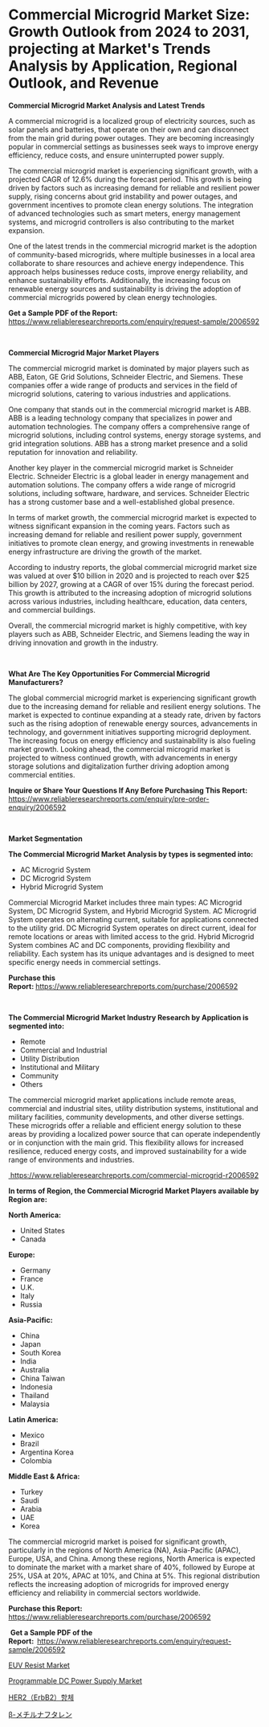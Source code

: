 <p><h1>Commercial Microgrid Market Size: Growth Outlook from 2024 to 2031, projecting at Market's Trends Analysis by Application, Regional Outlook, and Revenue</h1></p><p><strong>Commercial Microgrid Market Analysis and Latest Trends</strong></p>
<p><p>A commercial microgrid is a localized group of electricity sources, such as solar panels and batteries, that operate on their own and can disconnect from the main grid during power outages. They are becoming increasingly popular in commercial settings as businesses seek ways to improve energy efficiency, reduce costs, and ensure uninterrupted power supply.</p><p>The commercial microgrid market is experiencing significant growth, with a projected CAGR of 12.6% during the forecast period. This growth is being driven by factors such as increasing demand for reliable and resilient power supply, rising concerns about grid instability and power outages, and government incentives to promote clean energy solutions. The integration of advanced technologies such as smart meters, energy management systems, and microgrid controllers is also contributing to the market expansion.</p><p>One of the latest trends in the commercial microgrid market is the adoption of community-based microgrids, where multiple businesses in a local area collaborate to share resources and achieve energy independence. This approach helps businesses reduce costs, improve energy reliability, and enhance sustainability efforts. Additionally, the increasing focus on renewable energy sources and sustainability is driving the adoption of commercial microgrids powered by clean energy technologies.</p></p>
<p><strong>Get a Sample PDF of the Report:&nbsp;</strong> <a href="https://www.reliableresearchreports.com/enquiry/request-sample/2006592">https://www.reliableresearchreports.com/enquiry/request-sample/2006592</a></p>
<p>&nbsp;</p>
<p><strong>Commercial Microgrid Major Market Players</strong></p>
<p><p>The commercial microgrid market is dominated by major players such as ABB, Eaton, GE Grid Solutions, Schneider Electric, and Siemens. These companies offer a wide range of products and services in the field of microgrid solutions, catering to various industries and applications.</p><p>One company that stands out in the commercial microgrid market is ABB. ABB is a leading technology company that specializes in power and automation technologies. The company offers a comprehensive range of microgrid solutions, including control systems, energy storage systems, and grid integration solutions. ABB has a strong market presence and a solid reputation for innovation and reliability.</p><p>Another key player in the commercial microgrid market is Schneider Electric. Schneider Electric is a global leader in energy management and automation solutions. The company offers a wide range of microgrid solutions, including software, hardware, and services. Schneider Electric has a strong customer base and a well-established global presence.</p><p>In terms of market growth, the commercial microgrid market is expected to witness significant expansion in the coming years. Factors such as increasing demand for reliable and resilient power supply, government initiatives to promote clean energy, and growing investments in renewable energy infrastructure are driving the growth of the market.</p><p>According to industry reports, the global commercial microgrid market size was valued at over $10 billion in 2020 and is projected to reach over $25 billion by 2027, growing at a CAGR of over 15% during the forecast period. This growth is attributed to the increasing adoption of microgrid solutions across various industries, including healthcare, education, data centers, and commercial buildings. </p><p>Overall, the commercial microgrid market is highly competitive, with key players such as ABB, Schneider Electric, and Siemens leading the way in driving innovation and growth in the industry.</p></p>
<p>&nbsp;</p>
<p><strong>What Are The Key Opportunities For Commercial Microgrid Manufacturers?</strong></p>
<p><p>The global commercial microgrid market is experiencing significant growth due to the increasing demand for reliable and resilient energy solutions. The market is expected to continue expanding at a steady rate, driven by factors such as the rising adoption of renewable energy sources, advancements in technology, and government initiatives supporting microgrid deployment. The increasing focus on energy efficiency and sustainability is also fueling market growth. Looking ahead, the commercial microgrid market is projected to witness continued growth, with advancements in energy storage solutions and digitalization further driving adoption among commercial entities.</p></p>
<p><strong>Inquire or Share Your Questions If Any Before Purchasing This Report:</strong> <a href="https://www.reliableresearchreports.com/enquiry/pre-order-enquiry/2006592">https://www.reliableresearchreports.com/enquiry/pre-order-enquiry/2006592</a></p>
<p>&nbsp;</p>
<p><strong>Market Segmentation</strong></p>
<p><strong>The Commercial Microgrid Market Analysis by types is segmented into:</strong></p>
<p><ul><li>AC Microgrid System</li><li>DC Microgrid System</li><li>Hybrid Microgrid System</li></ul></p>
<p><p>Commercial Microgrid Market includes three main types: AC Microgrid System, DC Microgrid System, and Hybrid Microgrid System. AC Microgrid System operates on alternating current, suitable for applications connected to the utility grid. DC Microgrid System operates on direct current, ideal for remote locations or areas with limited access to the grid. Hybrid Microgrid System combines AC and DC components, providing flexibility and reliability. Each system has its unique advantages and is designed to meet specific energy needs in commercial settings.</p></p>
<p><strong>Purchase this Report:&nbsp;</strong><a href="https://www.reliableresearchreports.com/purchase/2006592">https://www.reliableresearchreports.com/purchase/2006592</a></p>
<p>&nbsp;</p>
<p><strong>The Commercial Microgrid Market Industry Research by Application is segmented into:</strong></p>
<p><ul><li>Remote</li><li>Commercial and Industrial</li><li>Utility Distribution</li><li>Institutional and Military</li><li>Community</li><li>Others</li></ul></p>
<p><p>The commercial microgrid market applications include remote areas, commercial and industrial sites, utility distribution systems, institutional and military facilities, community developments, and other diverse settings. These microgrids offer a reliable and efficient energy solution to these areas by providing a localized power source that can operate independently or in conjunction with the main grid. This flexibility allows for increased resilience, reduced energy costs, and improved sustainability for a wide range of environments and industries.</p></p>
<p><a href="https://www.reliableresearchreports.com/commercial-microgrid-r2006592">&nbsp;https://www.reliableresearchreports.com/commercial-microgrid-r2006592</a></p>
<p><strong>In terms of Region, the Commercial Microgrid Market Players available by Region are:</strong></p>
<p>
    <p> <strong> North America: </strong>
        <ul>
            <li>United States</li>
            <li>Canada</li>
        </ul>
        </p> 
    <p> <strong> Europe: </strong>
        <ul>
            <li>Germany</li>
            <li>France</li>
            <li>U.K.</li>
            <li>Italy</li>
            <li>Russia</li>
        </ul>
        </p> 
    <p> <strong> Asia-Pacific: </strong>
        <ul>
            <li>China</li>
            <li>Japan</li>
            <li>South Korea</li>
            <li>India</li>
            <li>Australia</li>
            <li>China Taiwan</li>
            <li>Indonesia</li>
            <li>Thailand</li>
            <li>Malaysia</li>
        </ul>
        </p> 
    <p> <strong> Latin America: </strong>
        <ul>
            <li>Mexico</li>
            <li>Brazil</li>
            <li>Argentina Korea</li>
            <li>Colombia</li>
        </ul>
        </p> 
    <p> <strong> Middle East & Africa: </strong>
        <ul>
            <li>Turkey</li>
            <li>Saudi</li>
            <li>Arabia</li>
            <li>UAE</li>
            <li>Korea</li>
        </ul>
    </p>
    </p>
<p><p>The commercial microgrid market is poised for significant growth, particularly in the regions of North America (NA), Asia-Pacific (APAC), Europe, USA, and China. Among these regions, North America is expected to dominate the market with a market share of 40%, followed by Europe at 25%, USA at 20%, APAC at 10%, and China at 5%. This regional distribution reflects the increasing adoption of microgrids for improved energy efficiency and reliability in commercial sectors worldwide.</p></p>
<p><strong>Purchase this Report: </strong><a href="https://www.reliableresearchreports.com/purchase/2006592">https://www.reliableresearchreports.com/purchase/2006592</a></p>
<p>&nbsp;<strong>Get a Sample PDF of the Report:&nbsp;&nbsp;</strong><a href="https://www.reliableresearchreports.com/enquiry/request-sample/2006592">https://www.reliableresearchreports.com/enquiry/request-sample/2006592</a></p>
<p><strong></strong></p>
<p><p><a href="https://github.com/Angelnienowdseej3e45z3p8c/Market-Research-Report-List-3/blob/main/euv-resist-market.md">EUV Resist Market</a></p><p><a href="https://github.com/brentleyjimmiealvaradoz4l1rea/Market-Research-Report-List-3/blob/main/programmable-dc-power-supply-market.md">Programmable DC Power Supply Market</a></p><p><a href="https://github.com/Tristiarton768456/Market-Research-Report-List-2/blob/main/5438975159587.md">HER2（ErbB2）항체</a></p><p><a href="https://github.com/BrionnaBoyle/Market-Research-Report-List-1/blob/main/2799083149849.md">β-メチルナフタレン</a></p></p>